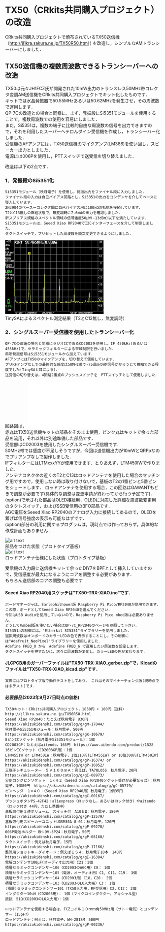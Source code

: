 # TX50（CRkits共同購入プロジェクト）の改造

 CRkits共同購入プロジェクトで頒布されているTX50送信機（http://jl1kra.sakura.ne.jp/TX50R50.html
 ) を改造し，シンプルなAMトランシーバーにしました．  

## TX50送信機の複数周波数できるトランシーバーへの改造
TX50は元々JH1FCZ氏が開発された10mW出力のトランスレス50MHz帯コレクタ変調AM送信機をCRkits共同購入プロジェクトでキット化したものです．  
キットでは水晶発振器で50.55MHzあるいは50.62MHzを発生させ，その周波数で運用します．  
QP-7Cの改造との場合と同様に，まず，発振段にSi5351モジュールを使用することで，複数周波数での使用を容易にしました．  
また，Si5351は，複数の端子に比較的自由な周波数の信号を出力できますので，それを利用したスーパーヘテロんダイン受信機を作成し，トランシーバー化しました．  
受信機のAFアンプには，TX50送信機のマイクアンプ(LM386)を使い回し，スピーカー出力としました．  
電源には006Pを使用し，PTTスイッチで送受信を切り替えました． 

改造は以下の2点です．  

### 1．発振段のSi5351化
	Si5351モジュール（秋月電子）を使用し，発振出力をファイナル段に入力しました．  
	ファイナル段の入力は自己バイアス回路とし，Si5351の出力をコンデンサを介してベースに導入しています． 
	2N3904のベースーコレクタ間に自己バイアス用に100kΩの抵抗を接続しています． 
	T2とC13無しの直結状態で，無変調時に7.6mWの出力を確認しました．  
	新スプリアス規格のスペクトル領域の信号強度50μW(-13dBm)以下を満たしています． 
	Si5351モジュールは，Seeed Xiao RP2040でI2Cインターフェースを介して制御しました．  
	タクトスイッチで，プリセットした周波数を順次変更できるようにしました．  
![スプリアス](images/TX50-TRX-XIAO_spectrum.jpg)  
TinySAによるスペクトル測定結果（T2とC13無し，無変調時）

### 2．シングルスーパー受信機を使用したトランシーバー化  
	QP-7Cの改造の場合と同様にラジオICであるCD2003を使用し，IF 450kHz(あるいは455kHz)で，セラミックフィルターによる帯域制限を行いました．  
	局所発振信号はSi5351モジュールから加えています．  
	AFアンプにはTX50のマイクアンプを，切り替えて使用しています．  
	プリRFアンプなしでの最終的な感度は50MHz帯で-75dbmのAM信号がかろうじて検知できる程度でした(TinySAと耳による)．  
	送受信の切り替えは，4回路2接点のプッシュスイッチを　PTTスイッチとして使用しました．  
   
回路図は，
![回路図pdfファイル](images/TX50-TRX-XIAO_diagram.pdf)  
赤丸はTX50送信機キットの部品をそのまま使用，ピンク丸はキットで余った部品を流用，それ以外は別途準備した部品です．  
受信部はCD2003を使用したシングルスーパー受信機です．  
50MHz帯では感度が不足しそうですが，今回は送信機出力が10mWとQRPpなのでプリアンプなしで製作しました．  
IFフィルターにはLTMxxxYYが使用できます．とりあえず，LTM450IWで作りました．  
アンテナコネクタの近くのT2とC13はロッドアンテナを使用した場合のマッチング用ですので，使用しない時は取り付けないで，基板のT2の1番ピンと5番ピンをショートします． 
ロッドアンテナを使用する場合，この回路はGAWANTもどきで調整が必要です(具体的な調整は変更申請が終わってから行う予定です)．
(option)で示された部品はOLED接続用，OLEDに対応した詳細な周波数変更用のタクトスイッチ，およびSSB受信用のBFO部品です．  
AGC電圧をSeeed Xiao RP2040のアナログ入力に接続してあるので，OLEDを繋げば信号強度の表示も可能なはずです．  
(option)部分の利用に関するプログラムは，現時点では作っておらず，具体的な作成計画もありません．  

![alt text](images/TX50-TRX-XAIO_3.png)   
部品をつけた状態（プロトタイプ基板）  
![alt text](images/TX50-TRX-XAIO_4.png)  
ロッドアンテナ仕様にした状態（プロトタイプ基板）  

受信機の入力段に送信機キットで余ったDIY7をBPFとして挿入していますので，受信感度が最大になるようにコアを調整する必要があります．  
もちろん送信部のコアの調整も必要です

#### Seeed Xiao RP2040用スケッチは"TX50-TRX-XIAO.ino"です．  
	ボードマネージャは，Earlephilhower版 Raspberry Pi Pico/RP2040が使用できます．
	この際，ボードとしてSeeed Xiao RP2040を選んでください．
	今回はUSB Audioを使用していないので，Raspberry Pi Pico mbed版は必要ありません． 
	どうしてもmbed版を使いたい場合はQP-7C_RP2040のページを参照して下さい． 
	SI5351aの制御には，"Etherkit SI5351"ライブラリーを使用しました． 
	選択周波数はオンボードのカラーLEDの色で表示することにし，その制御には"Adafruit_NeoPixel"ライブラリーを使用しました． 
	#define FREQ_0 から　#define FREQ_6 で運用したい周波数を設定します． 
	タクトスイッチを押すたびに，次々に周波数が変化し，カラーLEDの色が変わります． 
	
#### JLCPCB用のガーバーファイルは"TX50-TRX-XIAO_gerber.zip"で，Kicadのファイルは"TX50-TRX-XIAO_kicad.zip"です．  
	実際にはプロトタイプ版で動作テストをしており， これはそのマイナーチェンジ版(現時点では未テスト)です．  

#### 必要部品(2023年9月27日時点の価格)  
	TX50キット：CRkits共同購入プロジェクト，1850円 + 180円（送料）　http://jl1kra.sakura.ne.jp/TX50R50.html  
	Seeed Xiao RP2040：たとえば秋月電子 830円　https://akizukidenshi.com/catalog/g/gM-17044/
	秋月電子Si5351モジュール：秋月電子，500円　https://akizukidenshi.com/catalog/g/gK-10679/  
	8ピンICソケット（秋月電子Si5351モジュール）：1個
	CD2003GP：たとえばaitendo，165円　https://www.aitendo.com/product/1528
	16ピンICソケット（CD2003GP用）：1個
	LTM455IW or LTM450IW：秋月電子，1個110円(LTM455IW) or 10個300円(LTM450IW) https://akizukidenshi.com/catalog/g/gP-16374/ or https://akizukidenshi.com/catalog/g/gP-16052/
	三端子レギュレーター　５Ｖ１００ｍＡ：例えば，TA78L05S　秋月電子，20円　https://akizukidenshi.com/catalog/g/gI-08973/
	分割ロングピンソケット　１×４２（Seeed Xiao RP2040ソケット受けが必要ならば）：秋月電子，1個80円　https://akizukidenshi.com/catalog/g/gC-05779/  
	ピンヘッダ　１×４０：（Seeed Xiao RP2040用）秋月電子，1個35円　https://akizukidenshi.com/catalog/g/gC-00167/  
	プッシュボタンPS-42F42：aliexpress（ロックなし，あるいはロック付き）やaitendo（ロック付き 44円，ただし準備中）
	基板取付用２連ボリューム　スイッチ付　A10ｋΩ：秋月電子，180円　https://akizukidenshi.com/catalog/g/gP-12579/
	基板取付用スピーカーユニットUGSM30A-8-01：秋月電子，120円　https://akizukidenshi.com/catalog/g/gP-09270/
	006P電池ホルダー BH-9V-3P24：秋月電子，50円　https://akizukidenshi.com/catalog/g/gP-08160/
	タクトスイッチ：例えば秋月電子，15円　https://akizukidenshi.com/catalog/g/gP-17166/
	整流用ショットキーダイオード：例えば１Ｓ４，秋月電子10本　140円　https://akizukidenshi.com/catalog/g/gI-16384/
	電解コンデンサ100μF(オーディオ出力用）C21：1個  
	積層セラミックコンデンサー106（CD2003のAGC用）C8： 1個
	積層セラミックコンデンサー105（電源，オーディオ用）C1, C11，C19： 3個    
	積層セラミックコンデンサー104（CD2003用）C18，C20： 2個
	積層セラミックコンデンサー103（CD2003のLO入力用）C3： 1個
	(積層)セラミックコンデンサー101（TX50入力用，RF受信用）C2，C12： 2個
	インダクター10uH（CD2003用）： 1個（マイクロインダクター，アキシャル型）
	抵抗　51Ω(CD2003のLO入力用）：1個  
	
	ロッドアンテナを使用する場合は，FCZコイル１０ｍｍ角50MHz用（サトー電気）とコンデンサー（15pF?）
	ロッドアンテナ：例えば，秋月電子，WH-281SM　500円　https://akizukidenshi.com/catalog/g/gP-00236/

